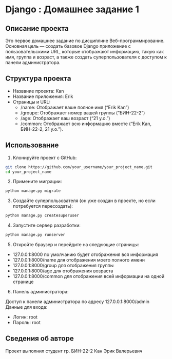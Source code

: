 # Django : Домашнее задание 1

## Описание проекта

Это первое домашнее задание по дисциплине Веб-программирование. Основная цель — создать базовое Django приложение с пользовательскими URL, которые отображают информацию, такую как имя, группа и возраст, а также создать суперпользователя с доступом к панели администратора.

## Структура проекта

- Название проекта: Kan
- Название приложения: Erik
- Страницы и URL:
    - /name: Отображает ваше полное имя (“Erik Kan”)
	- /groupe: Отображает номер вашей группы (“БИН-22-2”)
	- /age: Отображает ваш возраст (“21 y.o.”)
	- /common: Отображает всю информацию вместе (“Erik Kan, БИН-22-2, 21 y.o.”).

## Использование
1. Клонируйте проект с GitHub:

```bash
git clone https://github.com/your_username/your_project_name.git
cd your_project_name
```
2. Примените миграции:
```bash
python manage.py migrate
```
3. Создайте суперпользователя (он уже создан в проекте, но если потребуется пересоздать):
```bash
python manage.py createsuperuser
```

4. Запустите сервер разработки:
```bash
python manage.py runserver
```
5. Откройте браузер и перейдите на следующие страницы:
- 127.0.0.1:8000 по умолчанию будет отображения вся информация
- 127.0.0.1:8000/name для отображения моего полного имени
- 127.0.0.1:8000/group для отображения группы
- 127.0.0.1:8000/age для отображения возраста
- 127.0.0.1:8000/common для отображения всей информации на одной странице

6. Панель администратора:

Доступ к панели администратора по адресу 127.0.0.1:8000/admin
Данные для входа:
- Логин: root
- Пароль: root

## Сведения об авторе
Проект выполнил студент гр. БИН-22-2 Кан Эрик Валерьевич
